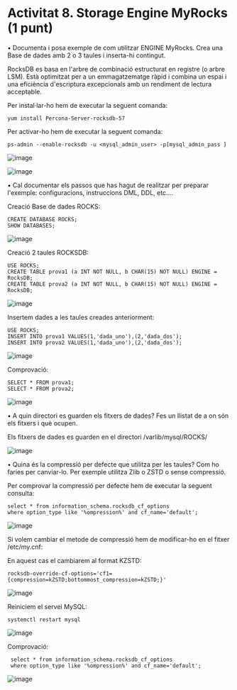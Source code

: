 # Activitat 8. Storage Engine MyRocks (1 punt)

• Documenta i posa exemple de com utilitzar ENGINE MyRocks. Crea una Base de dades amb 2 o 3 taules i inserta-hi contingut.
  
  RocksDB es basa en l'arbre de combinació estructurat en registre (o arbre LSM). Està optimitzat per a un emmagatzematge ràpid i combina un espai i una eficiència d'escriptura excepcionals amb un rendiment de lectura acceptable.
  
  Per instal·lar-ho hem de executar la seguent comanda:
  
    yum install Percona-Server-rocksdb-57
  
  Per activar-ho hem de executar la seguent comanda:
  
    ps-admin --enable-rocksdb -u <mysql_admin_user> -p[mysql_admin_pass ]
  
  ![image](https://user-images.githubusercontent.com/61474562/161572593-f39b8d83-3ea6-4ad5-8fc3-e3da6e09f4c1.png)
  
  ![image](https://user-images.githubusercontent.com/61474562/161582041-35452568-5403-4d2f-a9c9-dd2970e30880.png)
  
• Cal documentar els passos que has hagut de realitzar per preparar l'exemple: configuracions, instruccions DML, DDL, etc....
  
  Creació Base de dades ROCKS:
  
    CREATE DATABASE ROCKS;
    SHOW DATABASES;
  
  ![image](https://user-images.githubusercontent.com/61474562/161582146-a0bc4e9d-7428-4871-847c-5c91a287c723.png)
  
  Creació 2 taules ROCKSDB:
  
    USE ROCKS;
    CREATE TABLE prova1 (a INT NOT NULL, b CHAR(15) NOT NULL) ENGINE = RocksDB;
    CREATE TABLE prova2 (a INT NOT NULL, b CHAR(15) NOT NULL) ENGINE = RocksDB;
    
  ![image](https://user-images.githubusercontent.com/61474562/161597007-68c31c11-96c4-40bc-a1cf-952f14d2e3db.png)
  
  Insertem dades a les taules creades anteriorment:
  
    USE ROCKS;
    INSERT INTO prova1 VALUES(1,'dada_uno'),(2,'dada_dos');
    INSERT INTO prova2 VALUES(1,'dada_uno'),(2,'dada_dos');
  
  ![image](https://user-images.githubusercontent.com/61474562/161597528-cb4624ac-05e6-4643-8133-074f2009a324.png)
  
  Comprovació:
  
    SELECT * FROM prova1;
    SELECT * FROM prova2;
    
  ![image](https://user-images.githubusercontent.com/61474562/161597665-e61076fd-36cf-44ef-8512-09d1c9362f17.png)
  
• A quin directori es guarden els fitxers de dades? Fes un llistat de a on són els fitxers i què ocupen.
  
  Els fitxers de dades es guarden en el directori /varlib/mysql/ROCKS/
  
  ![image](https://user-images.githubusercontent.com/61474562/161597957-dd7970f5-fe79-4276-a273-6637d7a0e868.png)
  
• Quina és la compressió per defecte que utilitza per les taules? Com ho faries per canviar-lo. Per exemple utilitza Zlib o ZSTD o sense compressió.
  
  Per comprovar la compressió per defecte hem de executar la seguent consulta:
  
    select * from information_schema.rocksdb_cf_options 
    where option_type like '%ompression%' and cf_name='default';
  
  ![image](https://user-images.githubusercontent.com/61474562/161602707-826978c2-9123-4fb5-94dc-a57d1d012712.png)

  Si volem cambiar el metode de compressió hem de modificar-ho en el fitxer /etc/my.cnf:
  
  En aquest cas el cambiarem al format KZSTD:
  
    rocksdb-override-cf-options='cf1={compression=kZSTD;bottommost_compression=kZSTD;}'
    
  ![image](https://user-images.githubusercontent.com/61474562/161603084-da34e406-dab3-45c9-9fa5-39689830bf96.png)

  Reiniciem el servei MySQL:
  
    systemctl restart mysql
    
  ![image](https://user-images.githubusercontent.com/61474562/161603470-c8df1490-726a-41b6-9f30-2c3840cb6fdf.png)

  Comprovació:
  
     select * from information_schema.rocksdb_cf_options 
     where option_type like '%ompression%' and cf_name='default';
  
  ![image](https://user-images.githubusercontent.com/61474562/161604200-acf6fe99-eb12-451b-8469-22b2d67e2b61.png)
